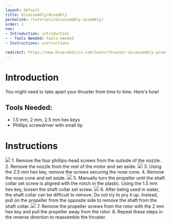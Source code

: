 ```yaml
---
layout: default
title: Disassembly/Assembly 
permalink: /tutorials/disassembly-assembly/
order: 1
nav:
- Introduction: introduction
- - Tools Needed: tools-needed
- Instructions: instructions

redirect: https://www.bluerobotics.com/learn/thruster-disassembly-assembly/
---
```


# Introduction

You might need to take apart your thruster from time to time. Here's how!

## Tools Needed:

* 1.5 mm, 2 mm, 2.5 mm hex keys
* Phillips screwdriver with small tip

# Instructions

<img src="/assets/images/tutorials/changing-a-propeller/propeller-1.png" class="img-responsive" style="max-width:500px" />
1. Remove the four phillips-head screws from the outside of the nozzle.      
2. Remove the nozzle from the rest of the motor and set aside.   

<img src="/assets/images/tutorials/disassembly/disassembly-1.png" class="img-responsive" style="max-width:500px" />
3. Using the 2.5 mm hex key, remove the screws securing the nose cone.      
4. Remove the nose cone and set aside.

<img src="/assets/images/tutorials/disassembly/disassembly-2.png" class="img-responsive" style="max-width:500px" />
5. Manually turn the propeller until the shaft collar set screw is aligned with the notch in the plastic. Using the 1.5 mm hex key, loosen the shaft collar set screw.       
<img src="/assets/images/tutorials/disassembly/disassembly-3.png" class="img-responsive" style="max-width:500px" />   
6. After being used in water, the shaft collar can be difficult to remove. Do not try to pry it up. Instead, pull on the propeller from the opposite side to remove the shaft from the shaft collar.      

<img src="/assets/images/tutorials/changing-a-propeller/propeller-2.png" class="img-responsive" style="max-width:500px" />
7. Remove the propeller screws from the rotor with the 2 mm hex key and pull the propeller away from the rotor.     
8. Repeat these steps in the reverse direction to reassemble the thruster.      